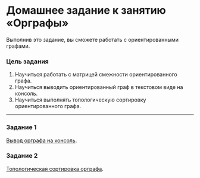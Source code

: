 # Домашнее задание к занятию «Орграфы»

Выполнив это задание, вы сможете работать с ориентированными графами.

### Цель задания

1. Научиться работать с матрицей смежности ориентированного графа.
2. Научиться выводить ориентированный граф в текстовом виде на консоль.
3. Научиться выполнять топологическую сортировку ориентированного графа.


------

### Задание 1

[Вывод орграфа на консоль](01).

### Задание 2

[Топологическая сортировка орграфа](02).


